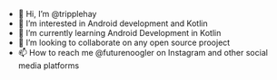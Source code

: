 - 👋 Hi, I’m @tripplehay
- 👀 I’m interested in Android development and Kotlin
- 🌱 I’m currently learning Android Development in Kotlin
- 💞️ I’m looking to collaborate on any open source prooject
- 📫 How to reach me @futurenoogler on Instagram and other social media platforms

<!---
tripplehay/tripplehay is a ✨ special ✨ repository because its `README.md` (this file) appears on your GitHub profile.
You can click the Preview link to take a look at your changes.
--->
